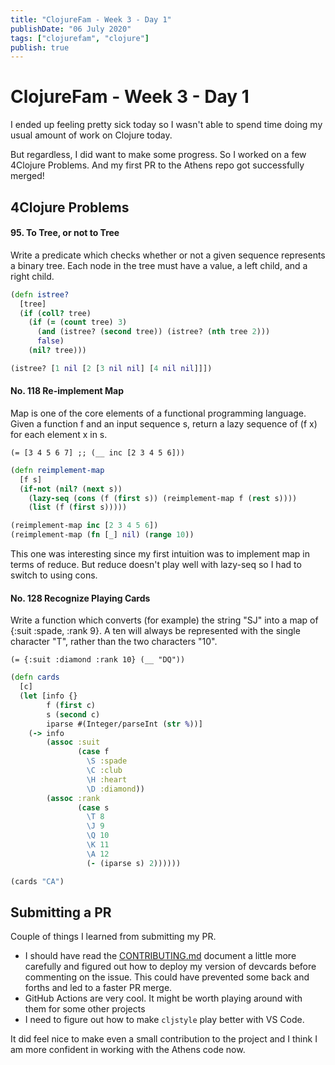 ```yaml
---
title: "ClojureFam - Week 3 - Day 1"
publishDate: "06 July 2020"
tags: ["clojurefam", "clojure"]
publish: true
---
```


# ClojureFam - Week 3 - Day 1

I ended up feeling pretty sick today so I wasn't able to spend time doing my usual amount of work on Clojure today.

But regardless, I did want to make some progress. So I worked on a few 4Clojure Problems. And my first PR to the Athens repo got successfully merged!

## 4Clojure Problems

#### 95. To Tree, or not to Tree

Write a predicate which checks whether or not a given sequence represents a binary tree. Each node in the tree must have a value, a left child, and a right child.

```clojure
(defn istree?
  [tree]
  (if (coll? tree)
    (if (= (count tree) 3)
      (and (istree? (second tree)) (istree? (nth tree 2)))
      false)
    (nil? tree)))

(istree? [1 nil [2 [3 nil nil] [4 nil nil]]])
```

#### No. 118 Re-implement Map

Map is one of the core elements of a functional programming language. Given a function f and an input sequence s, return a lazy sequence of (f x) for each element x in s.

`(= [3 4 5 6 7] ;; (__ inc [2 3 4 5 6]))`

```clojure
(defn reimplement-map
  [f s]
  (if-not (nil? (next s))
    (lazy-seq (cons (f (first s)) (reimplement-map f (rest s))))
    (list (f (first s)))))

(reimplement-map inc [2 3 4 5 6])
(reimplement-map (fn [_] nil) (range 10))
```

This one was interesting since my first intuition was to implement map in terms of reduce. But reduce doesn't play well with lazy-seq so I had to switch to using cons.

#### No. 128 Recognize Playing Cards

Write a function which converts (for example) the string "SJ" into a map of {:suit :spade, :rank 9}. A ten will always be represented with the single character "T", rather than the two characters "10".

`(= {:suit :diamond :rank 10} (__ "DQ"))`

```clojure
(defn cards
  [c]
  (let [info {}
        f (first c)
        s (second c)
        iparse #(Integer/parseInt (str %))]
    (-> info
        (assoc :suit
               (case f
                 \S :spade
                 \C :club
                 \H :heart
                 \D :diamond))
        (assoc :rank
               (case s
                 \T 8
                 \J 9
                 \Q 10
                 \K 11
                 \A 12
                 (- (iparse s) 2))))))

(cards "CA")
```

## Submitting a PR

Couple of things I learned from submitting my PR.

- I should have read the [CONTRIBUTING.md](https://github.com/athensresearch/athens/blob/master/CONTRIBUTING.md) document a little more carefully and figured out how to deploy my version of devcards before commenting on the issue. This could have prevented some back and forths and led to a faster PR merge.
- GitHub Actions are very cool. It might be worth playing around with them for some other projects
- I need to figure out how to make `cljstyle` play better with VS Code.

It did feel nice to make even a small contribution to the project and I think I am more confident in working with the Athens code now.
